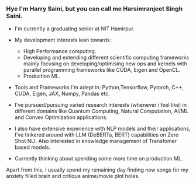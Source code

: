 
### Hye I'm Harry Saini, but you can call me Harsimranjeet Singh Saini.

- I'm currently a graduating senior at NIT Hamirpur.

- My development interests lean towards :
  - High Performance computing. 
  - Developing and extending different scientific computing frameworks mainly focusing on developing/optimising new ops and kernels with parallel programming frameworks like CUDA, Eigen and OpenCL.
  - Production ML.

- Tools and Frameworks I'm adept in: Python,Tensorflow, Pytorch, C++, CUDA, Eigen, JAX, Numpy, Pandas etc. 

- I've pursued/pursuing varied research interests (whenever i feel like) in different domains like Quantum Computing, Natural Computation, AI/ML and Convex Optimization applications.

- I also have extensive experience with NLP models and their applications, I've tinkered around with LLM (DeBERTa, BERT) capabilities on Zero Shot NLI. Also interested in knowledge management of Transfomer based models. 

- Currently thinking about spending some more time on production ML.

Apart from this, I usually spend my remaining day finding new songs for my anxiety filled brain and critique anime/movie plot holes.

